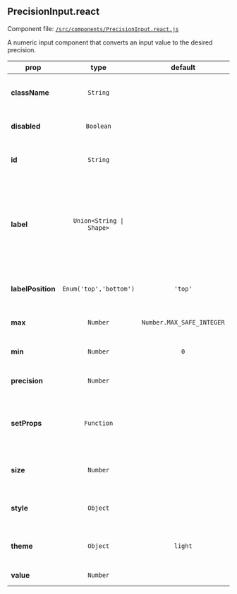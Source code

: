 
## PrecisionInput.react

Component file: [`/src/components/PrecisionInput.react.js`](/src/components/PrecisionInput.react.js)

A numeric input component that converts
an input value to the desired precision.

prop | type | default | description
---- | :----: | :-------: | -----------
**className** | `String` |  | Class to apply to the root component element.
**disabled** | `Boolean` |  | If true, numeric input cannot be changed.
**id** | `String` |  | The ID used to identify this compnent in Dash callbacks
**label** | `Union<String \| Shape>` |  | Description to be displayed alongside the scientific notation. To control styling, pass an object with label and style properties.
**labelPosition** | `Enum('top','bottom')` | `'top'` | Where the numeric input label is positioned.
**max** | `Number` | `Number.MAX_SAFE_INTEGER` | The maximum value of the numeric input
**min** | `Number` | `0` | The minimum value of the numeric input
**precision** | `Number` |  | Number of significant figures
**setProps** | `Function` |  | Dash-assigned callback that gets fired when selected value changes.
**size** | `Number` |  | The size (length) of the numeric input in pixels
**style** | `Object` |  | Style to apply to the root component element.
**theme** | `Object` | `light` | Theme configuration to be set by a ThemeProvider
**value** | `Number` |  | The value of numeric input
